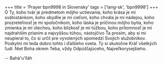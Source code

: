 +++
title = 'Prayer bpn9998 in Slovensky'
tags = ['lang-sk', 'bpn9998']
+++
Ó Ty, koho tvár je predmetom môjho uctievania, koho krása je mi svätostánkom, koho obydlie je mi cieľom, koho chvála je mi nádejou, koho prozreteľnosť je mi spoločníkom, koho láska je príčinou môjho bytia, koho zmienka je mi útechou, koho blízkosť je mi túžbou, koho prítomnosť je mi najdrahším prianím a najvyššou túhou, nástojčivo Ťa prosím, aby si mi neupieral to, čo si určil pre vyvolených spomedzi Svojich služobníkov. Poskytni mi teda dobro tohto i ďalšieho sveta.
Ty si skutočne Kráľ všetkých ľudí. Niet Boha okrem Teba, vždy Odpúšťajúceho, Najveľkorysejšieho.

-- Bahá'u'lláh
